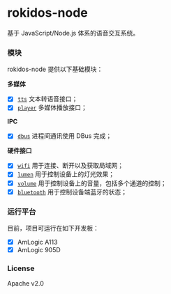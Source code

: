 # rokidos-node

基于 JavaScript/Node.js 体系的语音交互系统。

### 模块

rokidos-node 提供以下基础模块：

**多媒体**

- [x] [`tts`](modules/tts) 文本转语音接口；
- [x] [`player`](module/player) 多媒体播放接口；

**IPC**

- [x] [`dbus`](modules/dbus) 进程间通讯使用 DBus 完成；

**硬件接口**

- [x] [`wifi`](modules/wifi) 用于连接、断开以及获取局域网；
- [x] [`lumen`](modules/lumen) 用于控制设备上的灯光效果；
- [x] [`volume`](modules/volume) 用于控制设备上的音量，包括多个通道的控制；
- [x] [`bluetooth`](modules/bluetooth) 用于控制设备端蓝牙的状态；

### 运行平台

目前，项目可运行在如下开发板：

- [x] AmLogic A113
- [x] AmLogic 905D

### License

Apache v2.0
